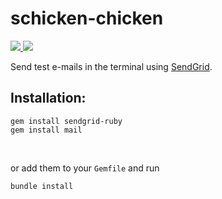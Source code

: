 schicken-chicken
================

<a href="http://sendgrid.com/"> <img  src="https://sendgrid.com/brand/sg-mark.svg"/> </a><a href="https://www.ruby-lang.org/"> <img  src="https://chocolatey.org/content/packageimages/ruby.devkit.4.5.2.20120101.png" /></a>

<p>Send test e-mails in the terminal using <a href="http://sendgrid.com/">SendGrid</a>.<p>

<h2>Installation:</h2>
<pre>
<code>gem install sendgrid-ruby</code>
<code>gem install mail</code>
</pre>
<br>
<p> or add them to your <code>Gemfile</code> and run
<pre><code>bundle install</code></pre>
